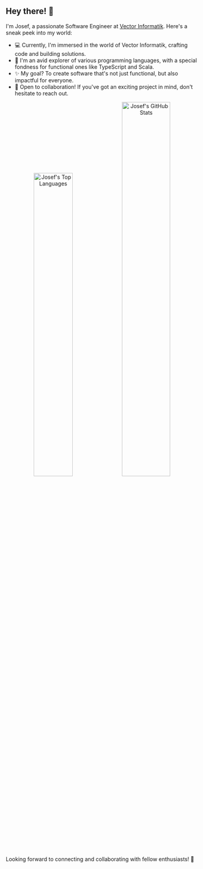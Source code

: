 ## Hey there! 👋

I'm Josef, a passionate Software Engineer at [Vector Informatik](https://vector.com). Here's a sneak peek into my world:

- 💻 Currently, I'm immersed in the world of Vector Informatik, crafting code and building solutions.
- 🔬 I'm an avid explorer of various programming languages, with a special fondness for functional ones like TypeScript and Scala.
- ✨ My goal? To create software that's not just functional, but also impactful for everyone.
- 🤙 Open to collaboration! If you've got an exciting project in mind, don't hesitate to reach out.

<p align="center">
  <img width="45%" alt="Josef's Top Languages" src="https://github-readme-stats.vercel.app/api/top-langs/?username=am9zZWY&langs_count=10&layout=compact&hide=css,scss,assembly,makefile,html&hide_border=true" />
  <img width="50%" alt="Josef's GitHub Stats" src="https://github-readme-stats.vercel.app/api?username=am9zZWY&show_icons=true&hide_title=true&hide_border=true" />
</p>


Looking forward to connecting and collaborating with fellow enthusiasts! 🚀
